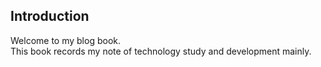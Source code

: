 ## Introduction

Welcome to my blog book.  
This book records my note of technology study and development mainly.  



